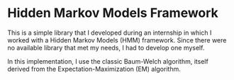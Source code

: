 # Hidden Markov Models Framework

This is a simple library that I developed during an internship in which I worked with
a Hidden Markov Models (HMM) framework. Since there were no available library that met my needs,
I had to develop one myself.

In this implementation, I use the classic Baum-Welch algorithm, itself derived from the
Expectation-Maximization (EM) algorithm.